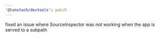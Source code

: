 ```yaml
---
'@tanstack/devtools': patch
---
```


fixed an issue where SourceInspector was not working when the app is served to a subpath
